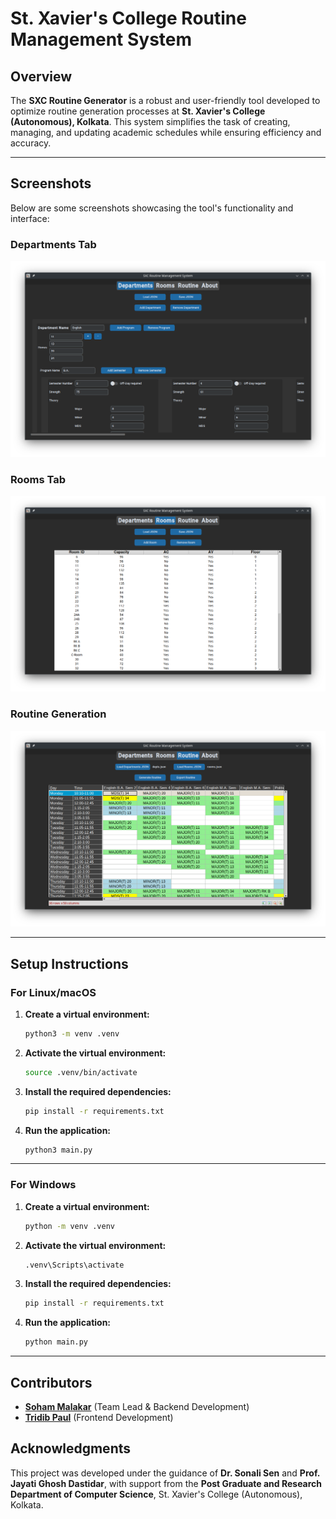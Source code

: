 # **St. Xavier's College Routine Management System**

## **Overview**

The **SXC Routine Generator** is a robust and user-friendly tool developed to optimize routine generation processes at **St. Xavier's College (Autonomous), Kolkata**. This system simplifies the task of creating, managing, and updating academic schedules while ensuring efficiency and accuracy.

---

## **Screenshots**

Below are some screenshots showcasing the tool's functionality and interface:

### **Departments Tab**
![Departments Tab](screenshots/departments_tab.png)

### **Rooms Tab**
![Rooms Tab](screenshots/rooms_tab.png)

### **Routine Generation**
![Routine Generation](screenshots/routine_generation.png)

---

## **Setup Instructions**

### **For Linux/macOS**

1. **Create a virtual environment:**
    ```bash
    python3 -m venv .venv
    ```

2. **Activate the virtual environment:**
    ```bash
    source .venv/bin/activate
    ```

3. **Install the required dependencies:**
    ```bash
    pip install -r requirements.txt
    ```

4. **Run the application:**
    ```bash
    python3 main.py
    ```

---

### **For Windows**

1. **Create a virtual environment:**
    ```cmd
    python -m venv .venv
    ```

2. **Activate the virtual environment:**
    ```cmd
    .venv\Scripts\activate
    ```

3. **Install the required dependencies:**
    ```cmd
    pip install -r requirements.txt
    ```

4. **Run the application:**
    ```cmd
    python main.py
    ```

---

## **Contributors**  

- **[Soham Malakar](https://www.linkedin.com/in/soham-malakar-108533207/)** (Team Lead & Backend Development)  
- **[Tridib Paul](https://github.com/Tridib17)** (Frontend Development)

## **Acknowledgments**  

This project was developed under the guidance of **Dr. Sonali Sen** and **Prof. Jayati Ghosh Dastidar**, with support from the **Post Graduate and Research Department of Computer Science**, St. Xavier's College (Autonomous), Kolkata.
